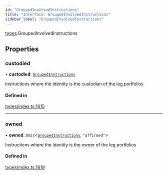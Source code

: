 ```yaml
---
id: "GroupedInvolvedInstructions"
title: "Interface: GroupedInvolvedInstructions"
sidebar_label: "GroupedInvolvedInstructions"
---
```


[types](../../../modules/Types/Types.md).GroupedInvolvedInstructions

## Properties

### custodied

• **custodied**: [`GroupedInstructions`](../GroupedInstructions/GroupedInstructions.md)

Instructions where the Identity is the custodian of the leg portfolios

#### Defined in

[types/index.ts:1615](https://github.com/PolymeshAssociation/polymesh-sdk/blob/daafaa68f/src/types/index.ts#L1615)

___

### owned

• **owned**: `Omit`\<[`GroupedInstructions`](../GroupedInstructions/GroupedInstructions.md), ``"affirmed"``\>

Instructions where the Identity is the owner of the leg portfolios

#### Defined in

[types/index.ts:1619](https://github.com/PolymeshAssociation/polymesh-sdk/blob/daafaa68f/src/types/index.ts#L1619)
